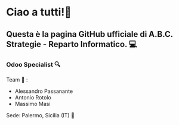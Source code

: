 # Ciao a tutti!👋
## Questa è la pagina GitHub ufficiale di A.B.C. Strategie - Reparto Informatico. :computer:
### Odoo Specialist :mag:

Team :busts_in_silhouette: :
- Alessandro Passanante 
- Antonio Rotolo 
- Massimo Masi 

Sede: Palermo, Sicilia (IT) :office:




<!--
**ABC-Strategie-GitHub/ABC-Strategie-GitHub** is a ✨ _special_ ✨ repository because its `README.md` (this file) appears on your GitHub profile.

Here are some ideas to get you started:

- 🔭 I’m currently working on ...
- 🌱 I’m currently learning ...
- 👯 I’m looking to collaborate on ...
- 🤔 I’m looking for help with ...
- 💬 Ask me about ...
- 📫 How to reach me: ...
- 😄 Pronouns: ...
- ⚡ Fun fact: ...
-->
